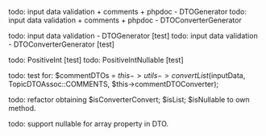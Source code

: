 todo: input data validation + comments + phpdoc - DTOGenerator
todo: input data validation + comments + phpdoc - DTOConverterGenerator

todo: input data validation - DTOGenerator          [test]
todo: input data validation - DTOConverterGenerator [test]

todo: PositiveInt         [test]
todo: PositiveIntNullable [test]

todo: test for: $commentDTOs = $this->utils->convertList($inputData, TopicDTOAssoc::COMMENTS, $this->commentDTOConverter);

todo: refactor obtaining $isConverterConvert; $isList; $isNullable to own method.

todo: support nullable for array property in DTO.
